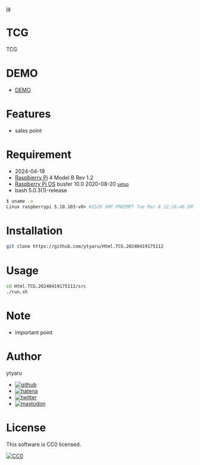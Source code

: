 [ja](./README.ja.md)

# TCG

TCG

# DEMO

* [DEMO](https://ytyaru.github.io/Html.TCG.20240419175112/)

# Features

* sales point

# Requirement

* <time datetime="2024-04-19T17:51:07+0900">2024-04-19</time>
* [Raspbierry Pi](https://ja.wikipedia.org/wiki/Raspberry_Pi) 4 Model B Rev 1.2
* [Raspberry Pi OS](https://ja.wikipedia.org/wiki/Raspbian) buster 10.0 2020-08-20 <small>[setup](http://ytyaru.hatenablog.com/entry/2020/10/06/111111)</small>
* bash 5.0.3(1)-release

```sh
$ uname -a
Linux raspberrypi 5.10.103-v8+ #1529 SMP PREEMPT Tue Mar 8 12:26:46 GMT 2022 aarch64 GNU/Linux
```

# Installation

```sh
git clone https://github.com/ytyaru/Html.TCG.20240419175112
```

# Usage

```sh
cd Html.TCG.20240419175112/src
./run.sh
```

# Note

* important point

# Author

ytyaru

* [![github](http://www.google.com/s2/favicons?domain=github.com)](https://github.com/ytyaru "github")
* [![hatena](http://www.google.com/s2/favicons?domain=www.hatena.ne.jp)](http://ytyaru.hatenablog.com/ytyaru "hatena")
* [![twitter](http://www.google.com/s2/favicons?domain=twitter.com)](https://twitter.com/ytyaru1 "twitter")
* [![mastodon](http://www.google.com/s2/favicons?domain=mstdn.jp)](https://mstdn.jp/web/accounts/233143 "mastdon")

# License

This software is CC0 licensed.

[![CC0](http://i.creativecommons.org/p/zero/1.0/88x31.png "CC0")](http://creativecommons.org/publicdomain/zero/1.0/deed.en)

